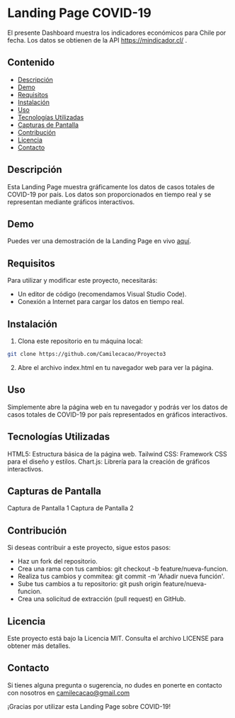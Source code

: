 # Landing Page COVID-19

El presente Dashboard muestra los indicadores económicos para Chile por fecha. Los datos se obtienen de la API https://mindicador.cl/ .

## Contenido

- [Descripción](#descripción)
- [Demo](#demo)
- [Requisitos](#requisitos)
- [Instalación](#instalación)
- [Uso](#uso)
- [Tecnologías Utilizadas](#tecnologías-utilizadas)
- [Capturas de Pantalla](#capturas-de-pantalla)
- [Contribución](#contribución)
- [Licencia](#licencia)
- [Contacto](#contacto)

## Descripción

Esta Landing Page muestra gráficamente los datos de casos totales de COVID-19 por país. Los datos son proporcionados en tiempo real y se representan mediante gráficos interactivos.

## Demo

Puedes ver una demostración de la Landing Page en vivo [aquí](https://willowy-souffle-5e664b.netlify.app).

## Requisitos

Para utilizar y modificar este proyecto, necesitarás:

- Un editor de código (recomendamos Visual Studio Code).
- Conexión a Internet para cargar los datos en tiempo real.

## Instalación

1. Clona este repositorio en tu máquina local:

```bash
git clone https://github.com/Camilecacao/Proyecto3
```

2. Abre el archivo index.html en tu navegador web para ver la página.

## Uso
Simplemente abre la página web en tu navegador y podrás ver los datos de casos totales de COVID-19 por país representados en gráficos interactivos.

## Tecnologías Utilizadas
HTML5: Estructura básica de la página web.
Tailwind CSS: Framework CSS para el diseño y estilos.
Chart.js: Librería para la creación de gráficos interactivos.

## Capturas de Pantalla
Captura de Pantalla 1
Captura de Pantalla 2

## Contribución
Si deseas contribuir a este proyecto, sigue estos pasos:

- Haz un fork del repositorio.
- Crea una rama con tus cambios: git checkout -b feature/nueva-funcion.
- Realiza tus cambios y commitea: git commit -m 'Añadir nueva función'.
- Sube tus cambios a tu repositorio: git push origin feature/nueva-funcion.
- Crea una solicitud de extracción (pull request) en GitHub.

## Licencia
Este proyecto está bajo la Licencia MIT. Consulta el archivo LICENSE para obtener más detalles.

## Contacto
Si tienes alguna pregunta o sugerencia, no dudes en ponerte en contacto con nosotros en camilecacao@gmail.com

¡Gracias por utilizar esta Landing Page sobre COVID-19!
